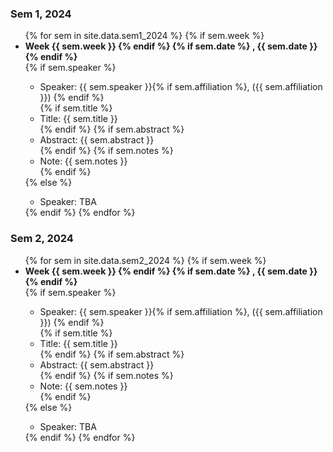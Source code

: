 
### Sem 1, 2024

<ul>
{% for sem in site.data.sem1_2024 %}
    {% if sem.week %}
    <li><b>Week {{ sem.week }}
    {% endif %}
    {% if sem.date %}
    , {{ sem.date }}
    {% endif %}
    </b>
    </li> 
    {% if sem.speaker %}
    <ul>
    <li>Speaker: {{ sem.speaker }}{% if sem.affiliation %}, ({{ sem.affiliation }}) {% endif %} </li>
    {% if sem.title %}
    <li>Title: {{ sem.title }} </li>
    {% endif %}
    {% if sem.abstract %}
    <li>Abstract: {{ sem.abstract }} </li>
    {% endif %}
    {% if sem.notes %}
    <li>Note: {{ sem.notes }} </li>
    {% endif %}
    </ul>
    {% else %}  
    <ul>
    <li>Speaker: TBA</li>  
    </ul>
    {% endif %}
{% endfor %}
</ul>


### Sem 2, 2024

<ul>
{% for sem in site.data.sem2_2024 %}
    {% if sem.week %}
    <li><b>Week {{ sem.week }}
    {% endif %}
    {% if sem.date %}
    , {{ sem.date }}
    {% endif %}
    </b>
    </li> 
    {% if sem.speaker %}
    <ul>
    <li>Speaker: {{ sem.speaker }}{% if sem.affiliation %}, ({{ sem.affiliation }}) {% endif %} </li>
    {% if sem.title %}
    <li>Title: {{ sem.title }} </li>
    {% endif %}
    {% if sem.abstract %}
    <li>Abstract: {{ sem.abstract }} </li>
    {% endif %}
    {% if sem.notes %}
    <li>Note: {{ sem.notes }} </li>
    {% endif %}
    </ul>
    {% else %}  
    <ul>
    <li>Speaker: TBA</li>  
    </ul>
    {% endif %}
{% endfor %}
</ul>




